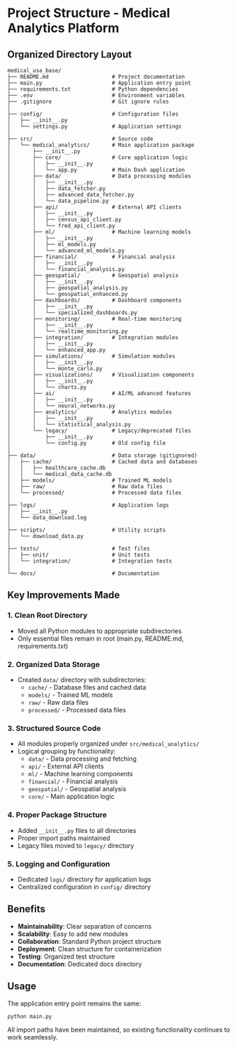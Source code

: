 # Project Structure - Medical Analytics Platform

## Organized Directory Layout

```
medical_usa_base/
├── README.md                    # Project documentation
├── main.py                      # Application entry point
├── requirements.txt             # Python dependencies
├── .env                         # Environment variables
├── .gitignore                   # Git ignore rules
│
├── config/                      # Configuration files
│   ├── __init__.py
│   └── settings.py              # Application settings
│
├── src/                         # Source code
│   └── medical_analytics/       # Main application package
│       ├── __init__.py
│       ├── core/                # Core application logic
│       │   ├── __init__.py
│       │   └── app.py           # Main Dash application
│       ├── data/                # Data processing modules
│       │   ├── __init__.py
│       │   ├── data_fetcher.py
│       │   ├── advanced_data_fetcher.py
│       │   └── data_pipeline.py
│       ├── api/                 # External API clients
│       │   ├── __init__.py
│       │   ├── census_api_client.py
│       │   └── fred_api_client.py
│       ├── ml/                  # Machine learning models
│       │   ├── __init__.py
│       │   ├── ml_models.py
│       │   └── advanced_ml_models.py
│       ├── financial/           # Financial analysis
│       │   ├── __init__.py
│       │   └── financial_analysis.py
│       ├── geospatial/          # Geospatial analysis
│       │   ├── __init__.py
│       │   ├── geospatial_analysis.py
│       │   └── geospatial_enhanced.py
│       ├── dashboards/          # Dashboard components
│       │   ├── __init__.py
│       │   └── specialized_dashboards.py
│       ├── monitoring/          # Real-time monitoring
│       │   ├── __init__.py
│       │   └── realtime_monitoring.py
│       ├── integration/         # Integration modules
│       │   ├── __init__.py
│       │   └── enhanced_app.py
│       ├── simulations/         # Simulation modules
│       │   ├── __init__.py
│       │   └── monte_carlo.py
│       ├── visualizations/      # Visualization components
│       │   ├── __init__.py
│       │   └── charts.py
│       ├── ai/                  # AI/ML advanced features
│       │   ├── __init__.py
│       │   └── neural_networks.py
│       ├── analytics/           # Analytics modules
│       │   ├── __init__.py
│       │   └── statistical_analysis.py
│       └── legacy/              # Legacy/deprecated files
│           ├── __init__.py
│           └── config.py        # Old config file
│
├── data/                        # Data storage (gitignored)
│   ├── cache/                   # Cached data and databases
│   │   ├── healthcare_cache.db
│   │   └── medical_data_cache.db
│   ├── models/                  # Trained ML models
│   ├── raw/                     # Raw data files
│   └── processed/               # Processed data files
│
├── logs/                        # Application logs
│   ├── __init__.py
│   └── data_download.log
│
├── scripts/                     # Utility scripts
│   └── download_data.py
│
├── tests/                       # Test files
│   ├── unit/                    # Unit tests
│   └── integration/             # Integration tests
│
└── docs/                        # Documentation
```

## Key Improvements Made

### 1. **Clean Root Directory**
- Moved all Python modules to appropriate subdirectories
- Only essential files remain in root (main.py, README.md, requirements.txt)

### 2. **Organized Data Storage**
- Created `data/` directory with subdirectories:
  - `cache/` - Database files and cached data
  - `models/` - Trained ML models
  - `raw/` - Raw data files
  - `processed/` - Processed data files

### 3. **Structured Source Code**
- All modules properly organized under `src/medical_analytics/`
- Logical grouping by functionality:
  - `data/` - Data processing and fetching
  - `api/` - External API clients
  - `ml/` - Machine learning components
  - `financial/` - Financial analysis
  - `geospatial/` - Geospatial analysis
  - `core/` - Main application logic

### 4. **Proper Package Structure**
- Added `__init__.py` files to all directories
- Proper import paths maintained
- Legacy files moved to `legacy/` directory

### 5. **Logging and Configuration**
- Dedicated `logs/` directory for application logs
- Centralized configuration in `config/` directory

## Benefits

- **Maintainability**: Clear separation of concerns
- **Scalability**: Easy to add new modules
- **Collaboration**: Standard Python project structure
- **Deployment**: Clean structure for containerization
- **Testing**: Organized test structure
- **Documentation**: Dedicated docs directory

## Usage

The application entry point remains the same:
```bash
python main.py
```

All import paths have been maintained, so existing functionality continues to work seamlessly.
